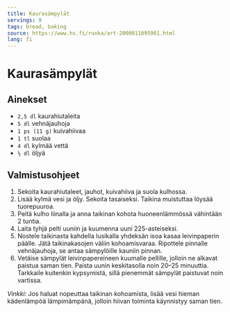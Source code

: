 ```yaml
---
title: Kaurasämpylät
servings: 9
tags: bread, baking
source: https://www.hs.fi/ruoka/art-2000011095901.html
lang: fi
---
```


# Kaurasämpylät

## Ainekset

- `2,5 dl` kaurahiutaleita
- `5 dl` vehnäjauhoja
- `1 ps (11 g)` kuivahiivaa
- `1 tl` suolaa
- `4 dl` kylmää vettä
- `½ dl` öljyä

## Valmistusohjeet

1. Sekoita kaurahiutaleet, jauhot, kuivahiiva ja suola kulhossa.
1. Lisää kylmä vesi ja öljy. Sekoita tasaiseksi. Taikina muistuttaa löysää tuorepuuroa.
1. Peitä kulho liinalla ja anna taikinan kohota huoneenlämmössä vähintään 2 tuntia.
1. Laita tyhjä pelti uuniin ja kuumenna uuni 225-asteiseksi.
1. Nostele taikinasta kahdella lusikalla yhdeksän isoa kasaa leivinpaperin päälle. Jätä taikinakasojen väliin kohoamisvaraa. Ripottele pinnalle vehnäjauhoja, se antaa sämpylöille kauniin pinnan.
1. Vetäise sämpylät leivinpapereineen kuumalle pellille, jolloin ne alkavat paistua saman tien. Paista uunin keskitasolla noin 20–25 minuuttia. Tarkkaile kuitenkin kypsymistä, sillä pienemmät sämpylät paistuvat noin vartissa.

_Vinkki:_ Jos haluat nopeuttaa taikinan kohoamista, lisää vesi hieman kädenlämpöä lämpimämpänä, jolloin hiivan toiminta käynnistyy saman tien.
